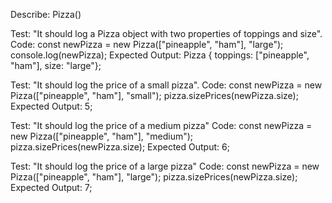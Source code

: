 Describe: Pizza()

Test: "It should log a Pizza object with two properties of toppings and size".
Code: const newPizza = new Pizza(["pineapple", "ham"], "large");
console.log(newPizza);
Expected Output: Pizza { toppings: ["pineapple", "ham"], size: "large"};

Test: "It should log the price of a small pizza".
Code: const newPizza = new Pizza(["pineapple", "ham"], "small");
pizza.sizePrices(newPizza.size);
Expected Output: 5;

Test: "It should log the price of a medium pizza"
Code: const newPizza = new Pizza(["pineapple", "ham"], "medium");
pizza.sizePrices(newPizza.size);
Expected Output: 6;

Test: "It should log the price of a large pizza"
Code: const newPizza = new Pizza(["pineapple", "ham"], "large");
pizza.sizePrices(newPizza.size);
Expected Output: 7;